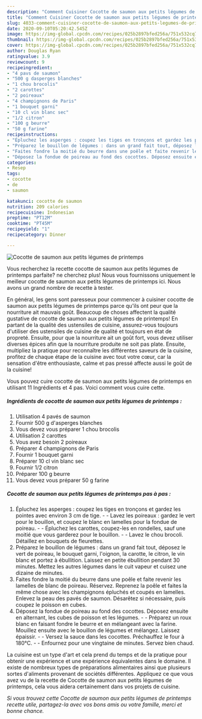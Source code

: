 ```yaml
---
description: "Comment Cuisiner Cocotte de saumon aux petits légumes de printemps"
title: "Comment Cuisiner Cocotte de saumon aux petits légumes de printemps"
slug: 4033-comment-cuisiner-cocotte-de-saumon-aux-petits-legumes-de-printemps
date: 2020-09-10T05:20:42.545Z
image: https://img-global.cpcdn.com/recipes/025b2897bfed256a/751x532cq70/cocotte-de-saumon-aux-petits-legumes-de-printemps-photo-principale-de-la-recette.jpg
thumbnail: https://img-global.cpcdn.com/recipes/025b2897bfed256a/751x532cq70/cocotte-de-saumon-aux-petits-legumes-de-printemps-photo-principale-de-la-recette.jpg
cover: https://img-global.cpcdn.com/recipes/025b2897bfed256a/751x532cq70/cocotte-de-saumon-aux-petits-legumes-de-printemps-photo-principale-de-la-recette.jpg
author: Douglas Ryan
ratingvalue: 3.9
reviewcount: 9
recipeingredient:
- "4 pavs de saumon"
- "500 g dasperges blanches"
- "1 chou brocolis"
- "2 carottes"
- "2 poireaux"
- "4 champignons de Paris"
- "1 bouquet garni"
- "10 cl vin blanc sec"
- "1/2 citron"
- "100 g beurre"
- "50 g farine"
recipeinstructions:
- "Épluchez les asperges : coupez les tiges en tronçons et gardez les pointes avec environ 3 cm de tige.  Lavez les poireaux : gardez le vert pour le bouillon, et coupez le blanc en lamelles pour la fondue de poireau.  Épluchez les carottes, coupez-les en rondelles, sauf une moitié que vous garderez pour le bouillon.   Lavez le chou brocoli. Détaillez en bouquets de fleurettes."
- "Préparez le bouillon de légumes : dans un grand fait tout, déposez le vert de poireau, le bouquet garni, l&#39;oignon, la carotte, le citron, le vin blanc et portez à ébullition. Laissez en petite ébullition pendant 30 minutes. Mettez les autres légumes dans le cuit vapeur et cuisez une dizaine de minutes."
- "Faites fondre la moitié du beurre dans une poêle et faite revenir les lamelles de blanc de poireau. Réservez. Reprenez la poêle et faites la même chose avec les champignons épluchés et coupés en lamelles. Enlevez la peau des pavés de saumon. Désarêtez si nécessaire, puis coupez le poisson en cubes."
- "Déposez la fondue de poireau au fond des cocottes. Déposez ensuite en alternant, les cubes de poisson et les légumes.   Préparez un roux blanc en faisant fondre le beurre et en mélangeant avec la farine. Mouillez ensuite avec le bouillon de légumes et mélangez. Laissez épaissir.   Versez la sauce dans les cocottes. Préchauffez le four à 180°C.  Enfournez pour une vingtaine de minutes. Servez bien chaud."
categories:
- Resep
tags:
- cocotte
- de
- saumon

katakunci: cocotte de saumon 
nutrition: 209 calories
recipecuisine: Indonesian
preptime: "PT12M"
cooktime: "PT45M"
recipeyield: "1"
recipecategory: Dinner

---
```



![Cocotte de saumon aux petits légumes de printemps](https://img-global.cpcdn.com/recipes/025b2897bfed256a/751x532cq70/cocotte-de-saumon-aux-petits-legumes-de-printemps-photo-principale-de-la-recette.jpg)

Vous recherchez la recette cocotte de saumon aux petits légumes de printemps parfaite? ne cherchez plus! Nous vous fournissons uniquement le meilleur cocotte de saumon aux petits légumes de printemps ici. Nous avons un grand nombre de recette à tester.

En général, les gens sont paresseux pour commencer à cuisiner cocotte de saumon aux petits légumes de printemps parce qu'ils ont peur que la nourriture ait mauvais goût. Beaucoup de choses affectent la qualité gustative de cocotte de saumon aux petits légumes de printemps! En partant de la qualité des ustensiles de cuisine, assurez-vous toujours d'utiliser des ustensiles de cuisine de qualité et toujours en état de propreté. Ensuite, pour que la nourriture ait un goût fort, vous devez utiliser diverses épices afin que la nourriture produite ne soit pas plate. Ensuite, multipliez la pratique pour reconnaître les différentes saveurs de la cuisine, profitez de chaque étape de la cuisine avec tout votre cœur, car la sensation d'être enthousiaste, calme et pas pressé affecte aussi le goût de la cuisine!

<!--inarticleads1-->

Vous pouvez cuire cocotte de saumon aux petits légumes de printemps en utilisant 11 Ingrédients et 4 pas. Voici comment vous cuire cette.

##### Ingrédients de cocotte de saumon aux petits légumes de printemps :

1. Utilisation 4 pavés de saumon
1. Fournir 500 g d&#39;asperges blanches
1. Vous devez vous préparer 1 chou brocolis
1. Utilisation 2 carottes
1. Vous avez besoin 2 poireaux
1. Préparer 4 champignons de Paris
1. Fournir 1 bouquet garni
1. Préparer 10 cl vin blanc sec
1. Fournir 1/2 citron
1. Préparer 100 g beurre
1. Vous devez vous préparer 50 g farine




<!--inarticleads2-->

##### Cocotte de saumon aux petits légumes de printemps pas à pas :

1. Épluchez les asperges : coupez les tiges en tronçons et gardez les pointes avec environ 3 cm de tige. -  - Lavez les poireaux : gardez le vert pour le bouillon, et coupez le blanc en lamelles pour la fondue de poireau. -  - Épluchez les carottes, coupez-les en rondelles, sauf une moitié que vous garderez pour le bouillon. -  -  Lavez le chou brocoli. Détaillez en bouquets de fleurettes.
1. Préparez le bouillon de légumes : dans un grand fait tout, déposez le vert de poireau, le bouquet garni, l&#39;oignon, la carotte, le citron, le vin blanc et portez à ébullition. Laissez en petite ébullition pendant 30 minutes. Mettez les autres légumes dans le cuit vapeur et cuisez une dizaine de minutes.
1. Faites fondre la moitié du beurre dans une poêle et faite revenir les lamelles de blanc de poireau. Réservez. Reprenez la poêle et faites la même chose avec les champignons épluchés et coupés en lamelles. Enlevez la peau des pavés de saumon. Désarêtez si nécessaire, puis coupez le poisson en cubes.
1. Déposez la fondue de poireau au fond des cocottes. Déposez ensuite en alternant, les cubes de poisson et les légumes. -  -  Préparez un roux blanc en faisant fondre le beurre et en mélangeant avec la farine. Mouillez ensuite avec le bouillon de légumes et mélangez. Laissez épaissir. -  -  Versez la sauce dans les cocottes. Préchauffez le four à 180°C. -  - Enfournez pour une vingtaine de minutes. Servez bien chaud.




<!--inarticleads1-->

<p>
La cuisine est un type d'art et cela prend du temps et de la pratique pour obtenir une expérience et une expérience équivalentes dans le domaine. Il existe de nombreux types de préparations alimentaires ainsi que plusieurs sortes d'aliments provenant de sociétés différentes. Appliquez ce que vous avez vu de la recette de Cocotte de saumon aux petits légumes de printemps, cela vous aidera certainement dans vos projets de cuisine.
</p>

<p>
<i>Si vous trouvez cette Cocotte de saumon aux petits légumes de printemps recette utile, partagez-la avec vos bons amis ou votre famille, merci et bonne chance.</i>
</p>
